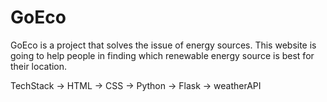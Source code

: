 # GoEco
GoEco is a project that solves the issue of energy sources. This website is going to help people in finding which renewable energy source is best for their location.

TechStack
-> HTML
-> CSS
-> Python
-> Flask
-> weatherAPI
